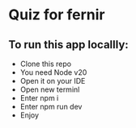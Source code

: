 # Quiz for fernir

## To run this app locallly:
- Clone this repo
- You need Node v20
- Open it on your IDE
- Open new terminl
- Enter npm i
- Enter npm run dev
- Enjoy
